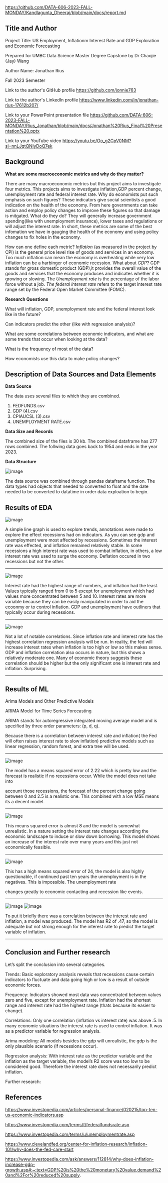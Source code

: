 https://github.com/DATA-606-2023-FALL-MONDAY/Kandlagunta_Dheeraj/blob/main/docs/report.md



## **Title and Author**

Project Title: US Employment, Inflationm Interest Rate and GDP Exploration and Economic Forecasting

Prepared for UMBC Data Science Master Degree Capstone by Dr Chaojie (Jay) Wang

Author Name: Jonathan Rius

Fall 2023 Semester

Link to the author's GitHub profile https://github.com/jonnie763

Link to the author's LinkedIn profile https://www.linkedin.com/in/jonathan-rius-17612b207/

Link to your PowerPoint presentation file https://github.com/DATA-606-2023-FALL-MONDAY/Rius_Jonathan/blob/main/docs/Jonathan%20Rius_Final%20Presentation%20.pptx

Link to your YouTube video https://youtu.be/Oo_g2CpV0NM?si=nnLJqtQNIyDoQ7ek


## **Background**

**What are some macroeconomic metrics and why do they matter?**

There are many macroeconomic metrics but this project aims to investigate four metrics. This projects aims to investigate inflation,GDP percent change,
unemployment rate and federal interest rate. Why do economists put such emphasis on such figures? These indicators give social scientists a good indication
on the health of the economy. From here governments can take action and employ policy changes to improve these figures so that damage is mitgated. What 
do they do? They will generally increase government spending(like with unemployment insurance), lower taxes and regulations or will adjust the interest rate. 
In short, these metrics are some of the best infomation we have in gauging the health of the economy and using policy changes to fix holes in the economy.

How can one define each metric? *Inflation* (as measured in the project by CPI)  is the general price level rise of goods and services in an economy. 
Too much inflation can mean the economy is overheating while very low inflation can be a harbinger of economic recession. What about *GDP*? GDP stands
for gross domestic product (GDP),it  provides the overall value of the goods and services that the economy produces and indicates whether it is growing 
or slowing. The *Unemployment rate* is the percentage of the labor force without a job. *The federal interest rate*  refers to the target interest rate 
range set by the Federal Open Market Committee (FOMC).


**Research Questions**

What will inflation, GDP, unemployment rate and the federal interest look like in the future?

Can indicators predict the other (like with regression analysis)?

What are some correlations between economic indicators, and what are some trends that occur when looking at the data?

What is the frequency of most of the data? 

How economists use this data to make policy changes?


## **Description of Data Sources and Data Elements**

**Data Source**

The data uses several files to which they are combined. 

1. FEDFUNDS.csv
2. GDP (4).csv
3. CPIAUCSL (3).csv
4. UNEMPLOYMENT RATE.csv

**Data Size and Records**

The combined size of the files is 30 kb. The combined dataframe has 277 rows combined. 
The follwing data goes back to 1954 and ends in the year 2023. 

**Data Structure**

![image](https://github.com/DATA-606-2023-FALL-MONDAY/Rius_Jonathan/assets/70355050/b9bbe4db-99cf-44fa-9445-86973f2056d8)

The data source was combined through pandas dataframe function. The data types had objects that needed to converted to 
float and the date needed to be converted to datatime in order data exploation to begin. 

## **Results of EDA**

![image](https://github.com/DATA-606-2023-FALL-MONDAY/Rius_Jonathan/assets/70355050/3628edbb-54e9-4010-924b-98cc88b6adfe)

A simple line graph is used to explore trends, annotations were made to explore the effect recessions had on indicators. As you can see gdp and
unemployment were most affected by recessions. Sometimes the interest rate was effected, and inflation remained relatively stable. In some recessions a high interest rate 
was used to combat inflation, in others, a low interest rate was used to surge the economy. Deflation occured in two recessions but not the other. 

---

![image](https://github.com/DATA-606-2023-FALL-MONDAY/Rius_Jonathan/assets/70355050/a2e36a68-2dd1-4909-b307-213603e8e531)


Interest rate had the highest range of numbers, and inflation had the least. Values typically ranged from 0 to 5 except for unemployment 
which had values more concentrated between 5 and 10. Interest rates are more variable because they can be easily manipulated in order 
to aid the ecoonmy or to control inflation. GDP and unemployment have outliners that typically occur during recessions. 

--- 
![image](https://github.com/DATA-606-2023-FALL-MONDAY/Rius_Jonathan/assets/70355050/f8827dca-949e-4d51-a344-6c84a4a1904a)

Not a lot of notable correlations. Since inflation rate and interest rate has the highest correlation regression analysis will be run. In reality, 
the fed will increase interest rates when inflation is too high or low so this makes sense. GDP and inflation correlation also occurs in nature, 
but this shows a relatively moderate one. Many of economic theory suggests these correlation should be higher but the only significant one is 
interest rate and inflation. Surprising. 

---

## **Results of ML**

Arima Models and Other Predictive Models

ARIMA Model for Time Series Forecasting 


ARIMA stands for autoregressive integrated moving average model and is specified by three order parameters: (p, d, q).


Because there is a correlation between interest rate and inflation( the Fed will often raises interest rate to slow inflation) predictive models such as linear regression, random forest, and extra tree will be used. 

---
![image](https://github.com/DATA-606-2023-FALL-MONDAY/Rius_Jonathan/assets/70355050/10a83c1b-3e16-476c-ae23-eef3c28f46af)

The model has a means squared error of 2.22 which is pretty low and the forecast is realistic if no recessions occur. While the model does not take into 

account those recessions, the forecast of the percent change going between 0 and 2.5 is a realistic one. This combined with a low MSE means its a decent model.

---
![image](https://github.com/DATA-606-2023-FALL-MONDAY/Rius_Jonathan/assets/70355050/bb0eec22-e72b-4735-956f-90613ee045ac)

This means squared error is almost 8 and the model is somewhat unrealistic. In a nature setting the interest rate changes according the economic landscape to induce or slow down borrowing.
This model shows an increase of the interest rate over many years and this just not economically feasible.

---

![image](https://github.com/DATA-606-2023-FALL-MONDAY/Rius_Jonathan/assets/70355050/6ea2202b-9e65-4760-b51b-fa7cb1d2b644)

This has a high means squared error of 24, the model is also highly questionable, if continued past ten years the unemployment is in the negatives. This is  impossible. The unemployment rate

changes greatly to economic contacting and recession like events. 

---
![image](https://github.com/DATA-606-2023-FALL-MONDAY/Rius_Jonathan/assets/70355050/0c0f6712-74b9-43ad-8fad-24105287bbb8) ![image](https://github.com/DATA-606-2023-FALL-MONDAY/Rius_Jonathan/assets/70355050/5ea767ac-2c70-43e9-9344-e55b13235eba)


To put it briefly there was a correlation between the interest rate and inflation, a model was produced. The model has R2 of .47, so the model is adequate
but not strong enough for the interest rate to predict the target variable of inflation.  


---
## **Conclusion and Further research**

Let’s split the conclusion into several categories. 

Trends: Basic exploratory analysis reveals that recessions cause certain indicators to fluctuate and data going high or low is a result of outside economic forces. 

Frequency: Indicators showed most data was concentrated between values zero and five, except for unemployment rate. Inflation had the shortest range and interest rate had the highest range (thats because its easier to change). 

Correlations: Only one correlation (inflation vs interest rate) was above .5. In many economic situations the interest rate is used to control inflation. It was as a predictor variable for regression analysis. 

Arima modeling: All models besides the gdp will unrealistic, the gdp is the only plausible scenario (if recessions occur). 

Regression analysis: With interest rate as the predictor variable and the inflation as the target variable, the model’s R2 score was too low to be considered good. Therefore the interest rate does not necessarily predict inflation.

Further research: 

## **References**

https://www.investopedia.com/articles/personal-finance/020215/top-ten-us-economic-indicators.asp

https://www.investopedia.com/terms/f/federalfundsrate.asp

https://www.investopedia.com/terms/u/unemploymentrate.asp

https://www.clevelandfed.org/center-for-inflation-research/inflation-101/why-does-the-fed-care-start

https://www.investopedia.com/ask/answers/112814/why-does-inflation-increase-gdp-growth.asp#:~:text=GDP%20is%20the%20monetary%20value,demand%20and%2For%20reduced%20supply.


